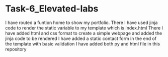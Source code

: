 # Task-6_Elevated-labs

I have routed a funtion home to show my portfolio. There I have used jinja code to render the static variable to my template which is Index.html
There I have added html and css format to create a simple webpage and added the jinja code to be rendered
I have added a static contact form in the end of the template with basic validation
I have added both py and html file in this repository
